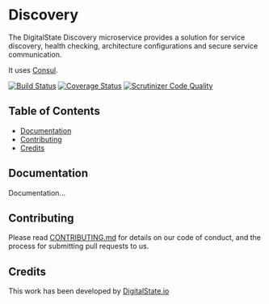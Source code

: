 # Discovery

The DigitalState Discovery microservice provides a solution for service discovery, health checking, architecture configurations and secure service communication.

It uses [Consul](https://www.consul.io/intro/index.html).

[![Build Status](https://travis-ci.org/DigitalState/Discovery.svg?branch=develop)](https://travis-ci.org/DigitalState/Discovery)
[![Coverage Status](https://coveralls.io/repos/github/DigitalState/Discovery/badge.svg?branch=develop)](https://coveralls.io/github/DigitalState/Discovery?branch=develop)
[![Scrutinizer Code Quality](https://scrutinizer-ci.com/g/DigitalState/Discovery/badges/quality-score.png?b=develop)](https://scrutinizer-ci.com/g/DigitalState/Discovery/?branch=develop)

## Table of Contents

- [Documentation](#documentation)
- [Contributing](#contributing)
- [Credits](#credits)

## Documentation

Documentation...

## Contributing

Please read [CONTRIBUTING.md](CONTRIBUTING.md) for details on our code of conduct, and the process for submitting pull requests to us.

## Credits

This work has been developed by [DigitalState.io](http://digitalstate.io)

